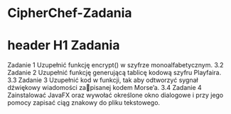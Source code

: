 # CipherChef-Zadania

# header H1 Zadania 

Zadanie 1
Uzupełnić funkcję encrypt() w szyfrze monoalfabetycznym.
3.2 Zadanie 2
Uzupełnić funkcję generującą tablicę kodową szyfru Playfaira.
3.3 Zadanie 3
Uzupełnić kod w funkcji, tak aby odtworzyć sygnał dźwiękowy wiadomości zapisanej kodem Morse’a.
3.4 Zadanie 4
Zainstalować JavaFX oraz wywołać określone okno dialogowe i przy jego pomocy
zapisać ciąg znakowy do pliku tekstowego.
